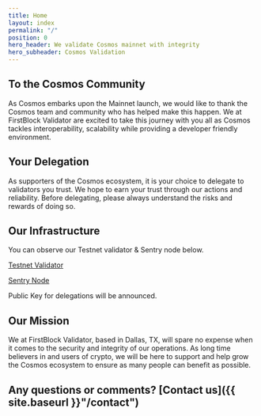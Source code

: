 ```yaml
---
title: Home
layout: index
permalink: "/"
position: 0
hero_header: We validate Cosmos mainnet with integrity
hero_subheader: Cosmos Validation
---
```


## To the Cosmos Community
As Cosmos embarks upon the Mainnet launch, we would like to thank the Cosmos team and community who has helped make this happen. We at FirstBlock Validator are excited to take this journey with you all as Cosmos tackles interoperability, scalability while providing a developer friendly environment.

## Your Delegation
As supporters of the Cosmos ecosystem, it is your choice to delegate to validators you trust. We hope to earn your trust through our actions and reliability. Before delegating, please always understand the risks and rewards of doing so.

## Our Infrastructure
You can observe our Testnet validator & Sentry node below.

<a href="https://explorecosmos.network/validators/cosmosvaladdr1lu4svk6agftvnu2h2mdkpq9mewd6rw6l6xv5r3" class="button">Testnet Validator</a>

<a href="https://explorecosmos.network/validators/cosmosvaladdr1lu4svk6agftvnu2h2mdkpq9mewd6rw6l6xv5r3" class="button">Sentry Node</a>

Public Key for delegations will be announced.

## Our Mission
We at FirstBlock Validator, based in Dallas, TX, will spare no expense when it comes to the security and integrity of our operations. As long time believers in and users of crypto, we will be here to support and help grow the Cosmos ecosystem to ensure as many people can benefit as possible.

## Any questions or comments? [Contact us]({{ site.baseurl }}"/contact")
